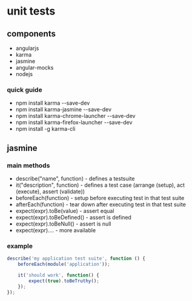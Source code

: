 # unit tests

## components

* angularjs
* karma
* jasmine
* angular-mocks
* nodejs

### quick guide

* npm install karma --save-dev
* npm install karma-jasmine --save-dev
* npm install karma-chrome-launcher --save-dev
* npm install karma-firefox-launcher --save-dev
* npm install -g karma-cli

## jasmine

### main methods

* describe("name", function) - defines a testsuite
* it("description", function) - defines a test case (arrange (setup), act (execute), assert (validate))
* beforeEach(function) - setup before executing test in that test suite
* afterEach(function) - tear down after executing test in that test suite
* expect(expr).toBe(value) - assert equal
* expect(expr).toBeDefined() - assert is defined
* expect(expr).toBeNull() - assert is null
* expect(expr).... - more available

### example

```javascript
describe('my application test suite', function () {
    beforeEach(module('application'));

    it('should work', function() {
        expect(true).toBeTruthy();
    });
});
```
